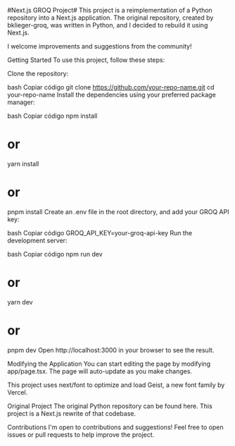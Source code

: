 #Next.js GROQ Project#
This project is a reimplementation of a Python repository into a Next.js application. The original repository, created by bklieger-groq, was written in Python, and I decided to rebuild it using Next.js.

I welcome improvements and suggestions from the community!

Getting Started
To use this project, follow these steps:

Clone the repository:

bash
Copiar código
git clone https://github.com/your-repo-name.git
cd your-repo-name
Install the dependencies using your preferred package manager:

bash
Copiar código
npm install
# or
yarn install
# or
pnpm install
Create an .env file in the root directory, and add your GROQ API key:

bash
Copiar código
GROQ_API_KEY=your-groq-api-key
Run the development server:

bash
Copiar código
npm run dev
# or
yarn dev
# or
pnpm dev
Open http://localhost:3000 in your browser to see the result.

Modifying the Application
You can start editing the page by modifying app/page.tsx. The page will auto-update as you make changes.

This project uses next/font to optimize and load Geist, a new font family by Vercel.

Original Project
The original Python repository can be found here. This project is a Next.js rewrite of that codebase.

Contributions
I'm open to contributions and suggestions! Feel free to open issues or pull requests to help improve the project.
